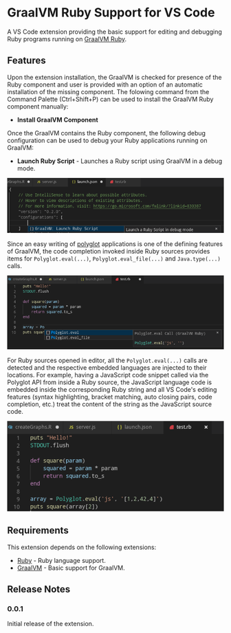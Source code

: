 # GraalVM Ruby Support for VS Code

A VS Code extension providing the basic support for editing and debugging Ruby programs running on [GraalVM Ruby](http://www.graalvm.org/docs/reference-manual/languages/ruby).

## Features

Upon the extension installation, the GraalVM is checked for presence of the Ruby component and user is provided with an option of an automatic installation of the missing component.
The folowing command from the Command Palette (Ctrl+Shift+P) can be used to install the GraalVM Ruby component manually:
* __Install GraalVM Component__

Once the GraalVM contains the Ruby component, the following debug configuration can be used to debug your Ruby applications running on GraalVM:
* __Launch Ruby Script__ - Launches a Ruby script using GraalVM in a debug mode.

![Image Debug Configurations](images/debug-config-ruby.png)

Since an easy writing of [polyglot](https://www.graalvm.org/docs/reference-manual/polyglot) applications is one of the defining features of GraalVM, the code completion invoked inside Ruby sources provides items for `Polyglot.eval(...)`, `Polyglot.eval_file(...)` and `Java.type(...)` calls.

![Image Code Completion](images/code-completion-ruby.png)

For Ruby sources opened in editor, all the `Polyglot.eval(...)` calls are detected and the respective embedded languages are injected to their locations. For example, having a JavaScript code snippet called via the Polyglot API from inside a Ruby source, the JavaScript language code is embedded inside the corresponding Ruby string and all VS Code's editing features (syntax highlighting, bracket matching, auto closing pairs, code completion, etc.) treat the content of the string as the JavaScript source code.

![Image Language Embedding](images/language-embedding-ruby.png)

## Requirements

This extension depends on the following extensions:
* [Ruby](https://marketplace.visualstudio.com/items?itemName=rebornix.Ruby) - Ruby language support.
* [GraalVM](https://marketplace.visualstudio.com/items?itemName=OracleLabs.graalvm) - Basic support for GraalVM.

## Release Notes

### 0.0.1

Initial release of the extension.
